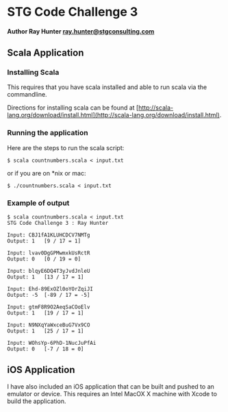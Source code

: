 # STG Code Challenge 3

#### Author Ray Hunter ray.hunter@stgconsulting.com

## Scala Application

### Installing Scala

This requires that you have scala installed and able to run scala via the commandline.

Directions for installing scala can be found at [http://scala-lang.org/download/install.html](http://scala-lang.org/download/install.html).

### Running the application

Here are the steps to run the scala script:

	$ scala countnumbers.scala < input.txt

or if you are on *nix or mac:

	$ ./countnumbers.scala < input.txt


### Example of output

	$ scala countnumbers.scala < input.txt	
	STG Code Challenge 3 : Ray Hunter
	
	Input: CBJ1fA1KLUHCDCV7NMTg
	Output: 1	[9 / 17 = 1]
	
	Input: lvav0DgGPMwmxkUsRctR
	Output: 0	[0 / 19 = 0]
	
	Input: blqyE6DQ4T3yJvdJnleU
	Output: 1	[13 / 17 = 1]
	
	Input: Ehd-89ExOZl0oYOrZqiJI
	Output: -5	[-89 / 17 = -5]	
	
	Input: gtmF8R9O2AeqSaCOoElv
	Output: 1	[19 / 17 = 1]
	
	Input: N9NXqYaWxceBuG7Vx9CO
	Output: 1	[25 / 17 = 1]
	
	Input: WOhsYp-6PhD-1NucJuPfAi
	Output: 0	[-7 / 18 = 0]


## iOS Application

I have also included an iOS application that can be built and pushed to an emulator or device.
This requires an Intel MacOX X machine with Xcode to build the application.

